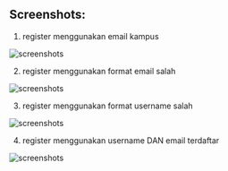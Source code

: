 ## Screenshots:

1. register menggunakan email kampus

![screenshots](1_register_menggunakan_email_kampus.jpeg)

2. register menggunakan format email salah

![screenshots](2_register_menggunakan_format_email_salah.jpeg)

3. register menggunakan format username salah

![screenshots](3_register_menggunakan_format_username_salah.jpeg)

4. register menggunakan username DAN email terdaftar

![screenshots](4_register_menggunakan_username_DAN_email_terdaftar.jpeg)
